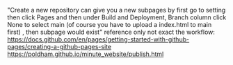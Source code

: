 "Create a new repository can give you a new subpages by first go to setting then click Pages and then under Build and Deployment, Branch column click None to select main (of course you have to upload a index.html to main first) , then subpage would exist"
reference only not exact the workflow: <br />
https://docs.github.com/en/pages/getting-started-with-github-pages/creating-a-github-pages-site <br />
https://poldham.github.io/minute_website/publish.html
